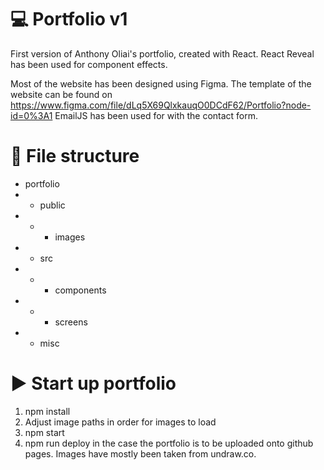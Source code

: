 # :computer: Portfolio v1 

First version of Anthony Oliai's portfolio, created with React. React Reveal has been used for component effects.

Most of the website has been designed using Figma. 
The template of the website can be found on https://www.figma.com/file/dLq5X69QlxkauqO0DCdF62/Portfolio?node-id=0%3A1
EmailJS has been used for with the contact form.

# :open_file_folder: File structure 

* portfolio
* * public
* * * images
* * src
* * * components
* * * screens
* * misc

# :arrow_forward: Start up portfolio 

1. npm install
2. Adjust image paths in order for images to load
3. npm start
4. npm run deploy in the case the portfolio is to be uploaded onto github pages.
Images have mostly been taken from undraw.co. 
